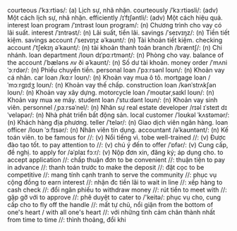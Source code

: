 courteous /ˈkɜːrtiəs/: (a) Lịch sự, nhã nhặn.
courteously /ˈkɜːrtiəsli/: (adv) Một cách lịch sự, nhã nhặn.
efficiently /ɪˈfɪʃəntli/: (adv) Một cách hiệu quả.
interest loan program /ˈɪntrəst loʊn  program/: (n) Chương trình cho vay có lãi suất.
interest /ˈɪntrəst/: (n) Lãi suất, tiền lãi.
savings /ˈseɪvɪŋz/: (n) Tiền tiết kiệm.
savings account /ˈseɪvɪŋz əˈkaʊnt/: (n) Tài khoản tiết kiệm.
checking account /ˈtʃekɪŋ əˈkaʊnt/: (n) tài khoản thanh toán
branch /bræntʃ/: (n) Chi nhánh.
loan department /loʊn dɪˈpɑːrtmənt/: (n) Phòng cho vay.
balance of the account  /ˈbæləns ʌv ði əˈkaʊnt/: (n) Số dư tài khoản.
money order /ˈmʌni ˈɔːrdər/: (n) Phiếu chuyển tiền.
personal loan /ˈpɜːrsənl loʊn/: (n) Khoản vay cá nhân.
car loan /kɑːr loʊn/: (n) Khoản vay mua ô tô.
mortgage loan /ˈmɔːrɡɪdʒ loʊn/: (n) Khoản vay thế chấp.
construction loan /kənˈstrʌkʃən loʊn/: (n) Khoản vay xây dựng.
motorcycle loan /ˈmoʊtərˌsaɪkl loʊn/: (n) Khoản vay mua xe máy.
student loan /ˈstuːdənt loʊn/: (n) Khoản vay sinh viên.
personnel /ˌpɜːrsəˈnel/: (n) Nhân sự
real estate developer /rɪəl ɪˈsteɪt dɪˈveləpər/: (n) Nhà phát triển bất động sản.
local customer /ˈloʊkəl ˈkʌstəmər/: (n) Khách hàng địa phương.
teller /ˈtelər/: (n) Giao dịch viên ngân hàng.
loan officer /loʊn ˈɔːfɪsər/: (n) Nhân viên tín dụng.
accountant /əˈkaʊntənt/: (n) Kế toán viên.
to be famous for //: (v) Nổi tiếng vì.
tobe well-trained //: (v) Được đào tạo tốt.
to pay attention to //: (v) chú ý đến
to offer /ˈɒfər/: (v) Cung cấp, đề nghị.
to apply for /əˈplaɪ fɔːr/: (v) Nộp đơn xin, đăng ký; áp dụng cho.
to accept application //: chấp thuận đơn
to be convenient //: thuận tiện
to pay in advance //: thanh toán trước
to make the deposit //: đặt cọc
to be competitive //: mang tính cạnh tranh
to serve the community //: phục vụ cộng đồng
to earn interest //: nhận đc tiền lãi
to wait in line //: xếp hàng
to cash check //: đổi ngân phiếu
to withdraw money //: rút tiền
to meet with //: gặp gỡ với
to approve //: phê duyệt
to cater to /'keitə/: phục vụ cho, cung cấp cho
to fly off the handle //: mất tự chủ, nổi giận
from the bottom of one's heart / with all one's heart //: với những tình cảm chân thành nhất
from time to time //: thình thoảng, đổi khi 